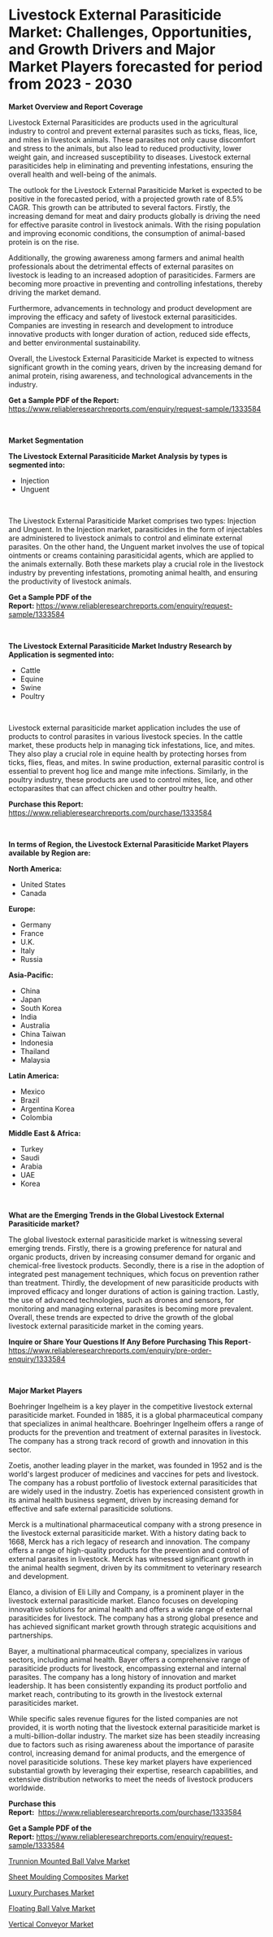 <p><h1>Livestock External Parasiticide Market: Challenges, Opportunities, and Growth Drivers and Major Market Players forecasted for period from 2023 - 2030</h1></p><p><strong>Market Overview and Report Coverage</strong></p>
<p><p>Livestock External Parasiticides are products used in the agricultural industry to control and prevent external parasites such as ticks, fleas, lice, and mites in livestock animals. These parasites not only cause discomfort and stress to the animals, but also lead to reduced productivity, lower weight gain, and increased susceptibility to diseases. Livestock external parasiticides help in eliminating and preventing infestations, ensuring the overall health and well-being of the animals.</p><p>The outlook for the Livestock External Parasiticide Market is expected to be positive in the forecasted period, with a projected growth rate of 8.5% CAGR. This growth can be attributed to several factors. Firstly, the increasing demand for meat and dairy products globally is driving the need for effective parasite control in livestock animals. With the rising population and improving economic conditions, the consumption of animal-based protein is on the rise.</p><p>Additionally, the growing awareness among farmers and animal health professionals about the detrimental effects of external parasites on livestock is leading to an increased adoption of parasiticides. Farmers are becoming more proactive in preventing and controlling infestations, thereby driving the market demand.</p><p>Furthermore, advancements in technology and product development are improving the efficacy and safety of livestock external parasiticides. Companies are investing in research and development to introduce innovative products with longer duration of action, reduced side effects, and better environmental sustainability.</p><p>Overall, the Livestock External Parasiticide Market is expected to witness significant growth in the coming years, driven by the increasing demand for animal protein, rising awareness, and technological advancements in the industry.</p></p>
<p><strong>Get a Sample PDF of the Report:</strong> <a href="https://www.reliableresearchreports.com/enquiry/request-sample/1333584">https://www.reliableresearchreports.com/enquiry/request-sample/1333584</a></p>
<p>&nbsp;</p>
<p><strong>Market Segmentation</strong></p>
<p><strong>The Livestock External Parasiticide Market Analysis by types is segmented into:</strong></p>
<p><ul><li>Injection</li><li>Unguent</li></ul></p>
<p>&nbsp;</p>
<p><p>The Livestock External Parasiticide Market comprises two types: Injection and Unguent. In the Injection market, parasiticides in the form of injectables are administered to livestock animals to control and eliminate external parasites. On the other hand, the Unguent market involves the use of topical ointments or creams containing parasiticidal agents, which are applied to the animals externally. Both these markets play a crucial role in the livestock industry by preventing infestations, promoting animal health, and ensuring the productivity of livestock animals.</p></p>
<p><strong>Get a Sample PDF of the Report:</strong>&nbsp;<a href="https://www.reliableresearchreports.com/enquiry/request-sample/1333584">https://www.reliableresearchreports.com/enquiry/request-sample/1333584</a></p>
<p>&nbsp;</p>
<p><strong>The Livestock External Parasiticide Market Industry Research by Application is segmented into:</strong></p>
<p><ul><li>Cattle</li><li>Equine</li><li>Swine</li><li>Poultry</li></ul></p>
<p>&nbsp;</p>
<p><p>Livestock external parasiticide market application includes the use of products to control parasites in various livestock species. In the cattle market, these products help in managing tick infestations, lice, and mites. They also play a crucial role in equine health by protecting horses from ticks, flies, fleas, and mites. In swine production, external parasitic control is essential to prevent hog lice and mange mite infections. Similarly, in the poultry industry, these products are used to control mites, lice, and other ectoparasites that can affect chicken and other poultry health.</p></p>
<p><strong>Purchase this Report:</strong>&nbsp; <a href="https://www.reliableresearchreports.com/purchase/1333584">https://www.reliableresearchreports.com/purchase/1333584</a></p>
<p>&nbsp;</p>
<p><strong>In terms of Region, the Livestock External Parasiticide Market Players available by Region are:</strong></p>
<p>
    <p> <strong> North America: </strong>
        <ul>
            <li>United States</li>
            <li>Canada</li>
        </ul>
        </p> 
    <p> <strong> Europe: </strong>
        <ul>
            <li>Germany</li>
            <li>France</li>
            <li>U.K.</li>
            <li>Italy</li>
            <li>Russia</li>
        </ul>
        </p> 
    <p> <strong> Asia-Pacific: </strong>
        <ul>
            <li>China</li>
            <li>Japan</li>
            <li>South Korea</li>
            <li>India</li>
            <li>Australia</li>
            <li>China Taiwan</li>
            <li>Indonesia</li>
            <li>Thailand</li>
            <li>Malaysia</li>
        </ul>
        </p> 
    <p> <strong> Latin America: </strong>
        <ul>
            <li>Mexico</li>
            <li>Brazil</li>
            <li>Argentina Korea</li>
            <li>Colombia</li>
        </ul>
        </p> 
    <p> <strong> Middle East & Africa: </strong>
        <ul>
            <li>Turkey</li>
            <li>Saudi</li>
            <li>Arabia</li>
            <li>UAE</li>
            <li>Korea</li>
        </ul>
    </p>
    </p>
<p>&nbsp;</p>
<p><strong>What are the Emerging Trends in the Global Livestock External Parasiticide market?</strong></p>
<p><p>The global livestock external parasiticide market is witnessing several emerging trends. Firstly, there is a growing preference for natural and organic products, driven by increasing consumer demand for organic and chemical-free livestock products. Secondly, there is a rise in the adoption of integrated pest management techniques, which focus on prevention rather than treatment. Thirdly, the development of new parasiticide products with improved efficacy and longer durations of action is gaining traction. Lastly, the use of advanced technologies, such as drones and sensors, for monitoring and managing external parasites is becoming more prevalent. Overall, these trends are expected to drive the growth of the global livestock external parasiticide market in the coming years.</p></p>
<p><strong>Inquire or Share Your Questions If Any Before Purchasing This Report</strong>- <a href="https://www.reliableresearchreports.com/enquiry/pre-order-enquiry/1333584">https://www.reliableresearchreports.com/enquiry/pre-order-enquiry/1333584</a></p>
<p>&nbsp;</p>
<p><strong>Major Market Players</strong></p>
<p><p>Boehringer Ingelheim is a key player in the competitive livestock external parasiticide market. Founded in 1885, it is a global pharmaceutical company that specializes in animal healthcare. Boehringer Ingelheim offers a range of products for the prevention and treatment of external parasites in livestock. The company has a strong track record of growth and innovation in this sector.</p><p>Zoetis, another leading player in the market, was founded in 1952 and is the world's largest producer of medicines and vaccines for pets and livestock. The company has a robust portfolio of livestock external parasiticides that are widely used in the industry. Zoetis has experienced consistent growth in its animal health business segment, driven by increasing demand for effective and safe external parasiticide solutions.</p><p>Merck is a multinational pharmaceutical company with a strong presence in the livestock external parasiticide market. With a history dating back to 1668, Merck has a rich legacy of research and innovation. The company offers a range of high-quality products for the prevention and control of external parasites in livestock. Merck has witnessed significant growth in the animal health segment, driven by its commitment to veterinary research and development.</p><p>Elanco, a division of Eli Lilly and Company, is a prominent player in the livestock external parasiticide market. Elanco focuses on developing innovative solutions for animal health and offers a wide range of external parasiticides for livestock. The company has a strong global presence and has achieved significant market growth through strategic acquisitions and partnerships.</p><p>Bayer, a multinational pharmaceutical company, specializes in various sectors, including animal health. Bayer offers a comprehensive range of parasiticide products for livestock, encompassing external and internal parasites. The company has a long history of innovation and market leadership. It has been consistently expanding its product portfolio and market reach, contributing to its growth in the livestock external parasiticides market.</p><p>While specific sales revenue figures for the listed companies are not provided, it is worth noting that the livestock external parasiticide market is a multi-billion-dollar industry. The market size has been steadily increasing due to factors such as rising awareness about the importance of parasite control, increasing demand for animal products, and the emergence of novel parasiticide solutions. These key market players have experienced substantial growth by leveraging their expertise, research capabilities, and extensive distribution networks to meet the needs of livestock producers worldwide.</p></p>
<p><strong>Purchase this Report:</strong>&nbsp;&nbsp;<a href="https://www.reliableresearchreports.com/purchase/1333584">https://www.reliableresearchreports.com/purchase/1333584</a></p>
<p></p>
<p><strong>Get a Sample PDF of the Report:</strong>&nbsp;<a href="https://www.reliableresearchreports.com/enquiry/request-sample/1333584">https://www.reliableresearchreports.com/enquiry/request-sample/1333584</a></p>
<p><p><a href="https://medium.com/@audieyost1952/trunnion-mounted-ball-valve-market-size-growth-forecast-2023-2030-1bdb29a23b06">Trunnion Mounted Ball Valve Market</a></p><p><a href="https://www.linkedin.com/pulse/decoding-sheet-moulding-composites-market-deep-dive-latest/">Sheet Moulding Composites Market</a></p><p><a href="https://www.linkedin.com/pulse/luxury-purchases-market-challenges-opportunities/">Luxury Purchases Market</a></p><p><a href="https://medium.com/@tonikuhic/floating-ball-valve-market-size-growth-forecast-2023-2030-f42f1ff86f9f">Floating Ball Valve Market</a></p><p><a href="https://www.linkedin.com/pulse/vertical-conveyor-market-size-share-global-analysis-report/">Vertical Conveyor Market</a></p></p>